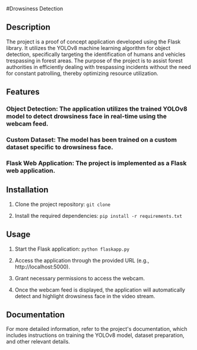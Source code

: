 #Drowsiness Detection

## Description
The project is a proof of concept application developed using the Flask library. It utilizes the YOLOv8 machine learning algorithm for object detection, specifically targeting the identification of humans and vehicles trespassing in forest areas. The purpose of the project is to assist forest authorities in efficiently dealing with trespassing incidents without the need for constant patrolling, thereby optimizing resource utilization.

## Features
### Object Detection: The application utilizes the trained YOLOv8 model to detect drowsiness face in real-time using the webcam feed.
### Custom Dataset: The model has been trained on a custom dataset specific to drowsiness face.
### Flask Web Application: The project is implemented as a Flask web application.

## Installation
1. Clone the project repository:
 `git clone`
 
2. Install the required dependencies:
 `pip install -r requirements.txt`
 
## Usage
1. Start the Flask application:
 `python flaskapp.py`
 
2. Access the application through the provided URL (e.g., http://localhost:5000).

3. Grant necessary permissions to access the webcam.

4. Once the webcam feed is displayed, the application will automatically detect and highlight drowsiness face in the video stream.

## Documentation
For more detailed information, refer to the project's documentation, which includes instructions on training the YOLOv8 model, dataset preparation, and other relevant details.
